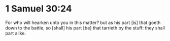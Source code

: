 # 1 Samuel 30:24

For who will hearken unto you in this matter? but as his part [is] that goeth down to the battle, so [shall] his part [be] that tarrieth by the stuff: they shall part alike.